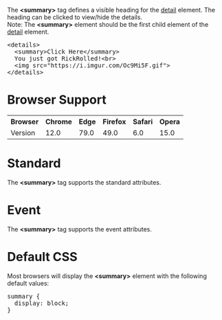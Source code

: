 The <b>&lt;summary&gt;</b> tag defines a visible heading for the <a href="details.md">detail</a> element. The heading can be clicked to view/hide the details.
<br>
Note: The <b>&lt;summary&gt;</b> element should be the first child element of the <a href="details.md">detail</a> element.
<pre>
&lt;details&gt;
  &lt;summary&gt;Click Here&lt;/summary&gt;
  You just got RickRolled!&lt;br&gt;
  &lt;img src="https://i.imgur.com/Oc9Mi5F.gif"&gt;
&lt;/details&gt;
</pre>
<h1>Browser Support</h1>
<table class="ws-table-all notranslate">
  <tr>
    <th>Browser</th>
    <th>Chrome</th>
    <th>Edge</th>
    <th>Firefox</th>
    <th>Safari</th>
    <th>Opera</th>
  </tr>
  <tr>
    <td>Version</td>
    <td>12.0</td>
    <td>79.0</td>
    <td>49.0</td>
    <td>6.0</td>
    <td>15.0</td>
  </tr>
</table>
<h1>Standard</h1>
The <b>&lt;summary&gt;</b> tag supports the standard attributes.
<h1>Event</h1>
The <b>&lt;summary&gt;</b> tag supports the event attributes.
<h1>Default CSS</h1>
Most browsers will display the <b>&lt;summary&gt;</b> element with the following default values:
<pre>
summary {
  display: block;
}
</pre>
